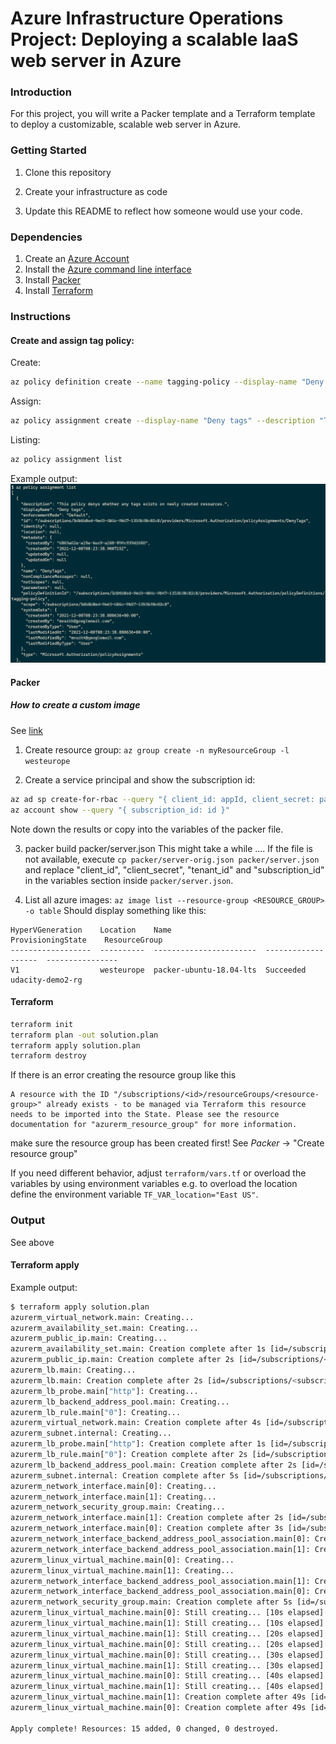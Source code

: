 # Azure Infrastructure Operations Project: Deploying a scalable IaaS web server in Azure

### Introduction
For this project, you will write a Packer template and a Terraform template to deploy a customizable, scalable web server in Azure.

### Getting Started
1. Clone this repository

2. Create your infrastructure as code

3. Update this README to reflect how someone would use your code.

### Dependencies
1. Create an [Azure Account](https://portal.azure.com) 
2. Install the [Azure command line interface](https://docs.microsoft.com/en-us/cli/azure/install-azure-cli?view=azure-cli-latest)
3. Install [Packer](https://www.packer.io/downloads)
4. Install [Terraform](https://www.terraform.io/downloads.html)

### Instructions

#### Create and assign tag policy:

Create:
```bash
az policy definition create --name tagging-policy --display-name "Deny tags on newly created resources" --rules azure/tag-policy.json
```

Assign:
```bash
az policy assignment create --display-name "Deny tags" --description "This policy denys whether any tags exists on newly created resources." --name "DenyTags" --policy tagging-policy
```

Listing:
```bash
az policy assignment list
```

Example output:
![](./docs/azure-policy-assignment-list.png)


#### Packer

##### How to create a custom image
See [link](https://microsoft.github.io/AzureTipsAndTricks/blog/tip201.html)

1. Create resource group:
`az group create -n myResourceGroup -l westeurope`

2. Create a service principal and show the subscription id:
```bash
az ad sp create-for-rbac --query "{ client_id: appId, client_secret: password, tenant_id: tenant }"
az account show --query "{ subscription_id: id }"
```
Note down the results or copy into the variables of the packer file.

3. packer build packer/server.json
This might take a while ....
If the file is not available, execute `cp packer/server-orig.json packer/server.json` and replace "client_id", "client_secret", "tenant_id" and "subscription_id" in the variables section inside `packer/server.json`.

4. List all azure images:
`az image list --resource-group <RESOURCE_GROUP> -o table`
Should display something like this:
```
HyperVGeneration    Location    Name                     ProvisioningState    ResourceGroup
------------------  ----------  -----------------------  -------------------  ----------------
V1                  westeurope  packer-ubuntu-18.04-lts  Succeeded            udacity-demo2-rg
```

#### Terraform

```bash
terraform init
terraform plan -out solution.plan
terraform apply solution.plan
terraform destroy
```

If there is an error creating the resource group like this
```
A resource with the ID "/subscriptions/<id>/resourceGroups/<resource-group>" already exists - to be managed via Terraform this resource needs to be imported into the State. Please see the resource documentation for "azurerm_resource_group" for more information.
```

make sure the resource group has been created first! See _Packer_ -> "Create resource group"

If you need different behavior, adjust `terraform/vars.tf` or overload the variables by using environment variables e.g. to overload the location define the environment variable `TF_VAR_location="East US"`.


### Output
See above

#### Terraform apply

Example output:
```bash
$ terraform apply solution.plan
azurerm_virtual_network.main: Creating...
azurerm_availability_set.main: Creating...
azurerm_public_ip.main: Creating...
azurerm_availability_set.main: Creation complete after 1s [id=/subscriptions/<subscription-id>/resourceGroups/udacity-demo2-rg/providers/Microsoft.Compute/availabilitySets/udacity-demo2-aset]
azurerm_public_ip.main: Creation complete after 2s [id=/subscriptions/<subscription-id>/resourceGroups/udacity-demo2-rg/providers/Microsoft.Network/publicIPAddresses/acceptanceTestPublicIp1]
azurerm_lb.main: Creating...
azurerm_lb.main: Creation complete after 2s [id=/subscriptions/<subscription-id>/resourceGroups/udacity-demo2-rg/providers/Microsoft.Network/loadBalancers/udacity-demo2-lb]
azurerm_lb_probe.main["http"]: Creating...
azurerm_lb_backend_address_pool.main: Creating...
azurerm_lb_rule.main["0"]: Creating...
azurerm_virtual_network.main: Creation complete after 4s [id=/subscriptions/<subscription-id>/resourceGroups/udacity-demo2-rg/providers/Microsoft.Network/virtualNetworks/udacity-demo2-network]
azurerm_subnet.internal: Creating...
azurerm_lb_probe.main["http"]: Creation complete after 1s [id=/subscriptions/<subscription-id>/resourceGroups/udacity-demo2-rg/providers/Microsoft.Network/loadBalancers/udacity-demo2-lb/probes/http-running-probe]
azurerm_lb_rule.main["0"]: Creation complete after 2s [id=/subscriptions/<subscription-id>/resourceGroups/udacity-demo2-rg/providers/Microsoft.Network/loadBalancers/udacity-demo2-lb/loadBalancingRules/HttpRule]
azurerm_lb_backend_address_pool.main: Creation complete after 2s [id=/subscriptions/<subscription-id>/resourceGroups/udacity-demo2-rg/providers/Microsoft.Network/loadBalancers/udacity-demo2-lb/backendAddressPools/udacity-demo2-lb-BackEndAddressPool]
azurerm_subnet.internal: Creation complete after 5s [id=/subscriptions/<subscription-id>/resourceGroups/udacity-demo2-rg/providers/Microsoft.Network/virtualNetworks/udacity-demo2-network/subnets/internal]
azurerm_network_interface.main[0]: Creating...
azurerm_network_interface.main[1]: Creating...
azurerm_network_security_group.main: Creating...
azurerm_network_interface.main[1]: Creation complete after 2s [id=/subscriptions/<subscription-id>/resourceGroups/udacity-demo2-rg/providers/Microsoft.Network/networkInterfaces/udacity-demo2-nic-1]
azurerm_network_interface.main[0]: Creation complete after 3s [id=/subscriptions/<subscription-id>/resourceGroups/udacity-demo2-rg/providers/Microsoft.Network/networkInterfaces/udacity-demo2-nic-0]
azurerm_network_interface_backend_address_pool_association.main[0]: Creating...
azurerm_network_interface_backend_address_pool_association.main[1]: Creating...
azurerm_linux_virtual_machine.main[0]: Creating...
azurerm_linux_virtual_machine.main[1]: Creating...
azurerm_network_interface_backend_address_pool_association.main[1]: Creation complete after 1s [id=/subscriptions/<subscription-id>/resourceGroups/udacity-demo2-rg/providers/Microsoft.Network/networkInterfaces/udacity-demo2-nic-1/ipConfigurations/internal|/subscriptions/<subscription-id>/resourceGroups/udacity-demo2-rg/providers/Microsoft.Network/loadBalancers/udacity-demo2-lb/backendAddressPools/udacity-demo2-lb-BackEndAddressPool]
azurerm_network_interface_backend_address_pool_association.main[0]: Creation complete after 1s [id=/subscriptions/<subscription-id>/resourceGroups/udacity-demo2-rg/providers/Microsoft.Network/networkInterfaces/udacity-demo2-nic-0/ipConfigurations/internal|/subscriptions/<subscription-id>/resourceGroups/udacity-demo2-rg/providers/Microsoft.Network/loadBalancers/udacity-demo2-lb/backendAddressPools/udacity-demo2-lb-BackEndAddressPool]
azurerm_network_security_group.main: Creation complete after 5s [id=/subscriptions/<subscription-id>/resourceGroups/udacity-demo2-rg/providers/Microsoft.Network/networkSecurityGroups/udacity-demo2-nsg]
azurerm_linux_virtual_machine.main[0]: Still creating... [10s elapsed]
azurerm_linux_virtual_machine.main[1]: Still creating... [10s elapsed]
azurerm_linux_virtual_machine.main[1]: Still creating... [20s elapsed]
azurerm_linux_virtual_machine.main[0]: Still creating... [20s elapsed]
azurerm_linux_virtual_machine.main[0]: Still creating... [30s elapsed]
azurerm_linux_virtual_machine.main[1]: Still creating... [30s elapsed]
azurerm_linux_virtual_machine.main[0]: Still creating... [40s elapsed]
azurerm_linux_virtual_machine.main[1]: Still creating... [40s elapsed]
azurerm_linux_virtual_machine.main[1]: Creation complete after 49s [id=/subscriptions/<subscription-id>/resourceGroups/udacity-demo2-rg/providers/Microsoft.Compute/virtualMachines/udacity-demo2-vm-1]
azurerm_linux_virtual_machine.main[0]: Creation complete after 49s [id=/subscriptions/<subscription-id>/resourceGroups/udacity-demo2-rg/providers/Microsoft.Compute/virtualMachines/udacity-demo2-vm-0]

Apply complete! Resources: 15 added, 0 changed, 0 destroyed.
```

